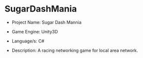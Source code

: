# SugarDashMania
* Project Name: Sugar Dash Mannia

* Game Engine: Unity3D

* Language/s: C#

* Description: A racing networking game for local area network.